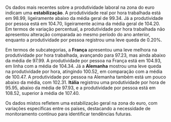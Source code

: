 Os dados mais recentes sobre a produtividade laboral na zona do euro indicam uma **estabilização**. A produtividade real por hora trabalhada está em 98.99, ligeiramente abaixo da média geral de 99.34. Já a produtividade por pessoa está em 104.70, ligeiramente acima da média geral de 104.20. Em termos de variação percentual, a produtividade por hora trabalhada não apresentou alteração comparada ao mesmo período do ano anterior, enquanto a produtividade por pessoa registrou uma leve queda de 0.20%.

Em termos de subcategorias, a **França** apresentou uma leve melhora na produtividade por hora trabalhada, avançando para 97.23, mas ainda abaixo da média de 97.99. A produtividade por pessoa na França está em 104.93, em linha com a média de 104.34. Já a **Alemanha** mostrou uma leve queda na produtividade por hora, atingindo 100.52, em comparação com a média de 100.47. A produtividade por pessoa na Alemanha também está um pouco abaixo da média, com 102.31. **Itália** registrou uma produtividade por hora de 95.95, abaixo da média de 97.93, e a produtividade por pessoa está em 108.52, superior à média de 107.40. 

Os dados mistos refletem uma estabilização geral na zona do euro, com variações específicas entre os países, destacando a necessidade de monitoramento contínuo para identificar tendências futuras.